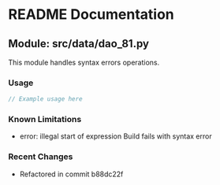 # README Documentation

## Module: src/data/dao_81.py

This module handles syntax errors operations.

### Usage

```java
// Example usage here
```

### Known Limitations

- error: illegal start of expression Build fails with syntax error

### Recent Changes

- Refactored in commit b88dc22f

